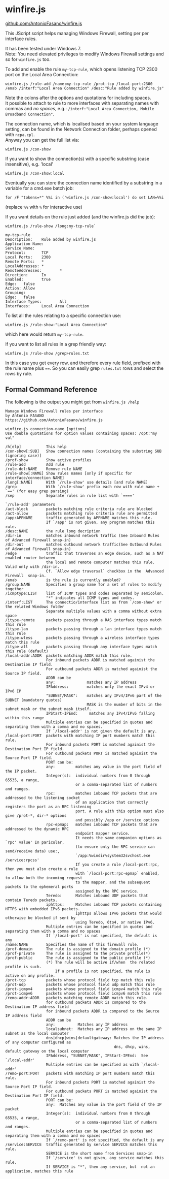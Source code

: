 winfire.js
==========

[github.com/AntonioFasano/winfire.js](https://github.com/AntonioFasano/winfire.js)

This JScript script helps managing Windows Firewall, setting per per interface rules. 

It has been tested under Windows 7.  
Note: You need  elevated privileges to modify Windows Firewall settings and so for `winfire.js` too.


To add and enable the  rule `my-tcp-rule`, which opens listening TCP 2300 port on the Local Area Connection:


    winfire.js /rule-add /name:my-tcp-rule /prot-tcp /local-port:2300 /enab /interf:"Local Area Connection" /desc:"Rule added by winfire.js"

Note the colons after the options and quotations for including spaces.   
It possible to attach to rule to more interfaces with separating names with commas and *no spaces*, e.g.: `/interf:"Local Area Connection, Mobile Broadband Connection"`.


The connection name, which is localised based on your system language setting, can be found in the Network Connection folder, perhaps opened with `ncpa.cpl`.  
Anyway you can get the full list  via:

    winfire.js /con-show

If you want to show the connection(s) with a specific substring (case insensitive), e.g. 'local'

    winfire.js /con-show:local

Eventually you can store the connection name identified by a substring in a variable for a cmd.exe batch job:

    for /F "tokens=*" %%i in ('winfire.js /con-show:local') do set LAN=%%i

(replace  `%%` with `%` for interactive use)


If you want details on the rule just added (and the winfire.js did the job):

    winfire.js /rule-show /long:my-tcp-rule`

    my-tcp-rule                                 
    Description:    Rule added by winfire.js    
    Application Name:                           
    Service Name:                               
    Protocol:       TCP                         
    Local Ports:    2300                        
    Remote Ports:   *                           
    LocalAddresses: *                           
    RemoteAddresses:        *                   
    Direction:      In                          
    Enabled:        true                        
    Edge:   false                               
    Action: Allow                               
    Grouping:                                   
    Edge:   false                               
    Interface Types:        All                 
    Interfaces:     Local Area Connection 


To list all the rules relating to a specific connection use:

    winfire.js /rule-show:"Local Area Connection"

which here would return `my-tcp-rule`. 


If you want to list all rules in a grep friendly way:


    winfire.js /rule-show /grep>rules.txt

In this case you get every row, and therefore every rule field, prefixed with the rule name plus `==`.
So you can easily grep `rules.txt` rows and select the rows by rule.

Formal Command Reference
------------------------

The following is the output you might get from   `winfire.js /help`   


    Manage Windows Firewall rules per interface   
    by Antonio FASANO   
    https://github.com/AntonioFasano/winfire.js   
    
    winfire.js connection-name [options]
    Use double quotations for option values containing spaces: /opt:"my val"
    
    /h[elp]           This help
    /con-show[:SUB]   Show connection names [containing the substring SUB (ignoring case)]
    /prof-show        Show active profiles
    /rule-add         Add rule            
    /rule-del:NAME    Remove rule NAME
    /rule-show[:NAME] Show rules names [only if specific for interface/connection NAME]
    /long[:NAME]      With `/rule-show' use details [and rule NAME]
    /grep             With `/rule-show' prefix each row with rule name + `==' (for easy grep parsing)
    /sep              Separate rules in rule list with `===='
    
    `/rule-add' parameters
    /act-block        packets matching rule criteria rule are blocked
    /act-allow        packets matching rule criteria rule are permitted
    /app:APPNAME      traffic generated by APPNAME matches this rule. 
                      If `/app' is not given, any program matches this rule.
    /desc:NAME        the rule long decription
    /dir-in           matches inbound network traffic (See Inbound Rules of Advanced Firewall snap-in)
    /dir-out          matches outbound network traffic(See Outbound Rules of Advanced Firewall snap-in)
    /edge             traffic that traverses an edge device, such as a NAT enabled router between
                      the local and remote computer matches this rule. Valid only with /dir-in.
                      Cf. `Allow edge traversal` checkbox in the  Advanced Firewall  snap-in.
    /enab             is the rule is currently enabled?
    /group:NAME       Specifies a group name for a set of rules to modify together 
    /icmptype:LIST    list of ICMP types and codes separated by semicolon.
                      "*" indicates all ICMP types and codes.
    /interf:LIST      The connectio/interface list as from `/con-show' or the related Windows folder
                      Separate multiple values with a comma without extra space
    /itype-remote     packets passing through a RAS interface types match this rule     
    /itype-lan        packets passing through a lan interface types match this rule     
    /itype-wless      packets passing through a wireless interface types match this rule 
    /itype-all        packets passing through any interface types match this rule (default)
    /local-addr:ADDR  packets matching ADDR match this rule.
                      For inbound packets ADDR is matched againist the Destination IP field.
                      For outbound packets ADDR is matched againist the Source IP field.
                      ADDR can be
                      any:              matches any IP address
                      IPAddress:        matches only the exact IPv4 or IPv6 IP
                      "SUBNET/MASK":    matches any IPv4/IPv6 part of the SUBNET (mandatory quotes)
                                        MASK is the number of bits in the subnet mask or the subnet mask itself.
                      IPStart-IPEnd:     matches any IPv4/IPv6 falling within this range
                      Multiple entries can be specified in quotes and separating them with a comma and no spaces.
                      If `/local-addr' is not given the default is any.
    /local-port:PORT  packets with matching IP port numbers match this rule.
                      For inbound packets PORT is matched againist the Destination Port IP field.
                      For outbound packets PORT is matched againist the Source Port IP field.
                      PORT can be:
                      any:         matches any value in the port field of the IP packet.
                      Integer(s):  individual numbers from 0 through 65535, a range,
                                   or a comma-separated list of numbers and ranges.
                      rpc:         matches inbound TCP packets that are addressed to the listening socket
                                   of an application that correctly registers the port as an RPC listening
                                   port. A rule with this option must also give /prot-*, dir-* options
                                   and possibly /app or /service options
                      rpc-epmap:   matches inbound TCP packets that are addressed to the dynamic RPC
                                   endpoint mapper service.
                                   It needs the same companion options as `rpc' value' In paricular,
                                   (to ensure only the RPC service can send/receive data) use:,
                                   `/app:%windir%system32svchost.exe /service:rpcss'
                                   If you create a rule /local-port:rpc, then you must also create a rule
                                   with `/local-port:rpc-epmap` enabled, to allow both the incoming request
                                   to the mapper, and the subsequent packets to the ephemeral ports
                                   assigned by the RPC service.
                      Teredo:      Matches inbound UDP packets that contain Teredo packets.
                      iphttps:     Matches inbound TCP packets containing HTTPS with embedded IPv6 packets.
                                   iphttps allows IPv6 packets that would otherwise be blocked if sent by
                                   using Teredo, 6to4, or native IPv6.
                      Multiple entries can be specified in quotes and separating them with a comma and no spaces
                      If `/local-port' is not specified, the default is any
    /name:NAME        Specifies the name of this firewall rule. 
    /prof-domain      The rule is assigned to the domain profile (*)
    /prof-private     The rule is assigned to the private profile(*)
    /prof-public      The rule is assigned to the public profile (*)
                      (*) The rule will be active if/when  the related  profile is such.
                          If a profile is not specified, the rule is active on any profile.
    /prot-tcp         packets whose protocol field tcp match this rule
    /prot-udp         packets whose protocol field udp match this rule
    /prot-icmpv4      packets whose protocol field icmpv4 match this rule
    /prot-icmpv6      packets whose protocol field icmpv6 match this rule
    /remo-addr:ADDR   packets matching remote ADDR match this rule.
                      for outbound packets ADDR is compared to the Destination IP address field
                      for inbound packets ADDR is compared to the Source IP address field
                      ADDR can be
                      any:          Matches any IP address
                      localsubnet:  Matches any IP address on the same IP subnet as the local computer
                      dns|dhcp|wins|defaultgateway: Matches the IP address of any computer configured as
                                                    dns, dhcp, wins, default gateway on the local computer
                      IPAddress, "SUBNET/MASK", IPStart-IPEnd:  See `/local-addr'
                      Multiple entries can be specified as with `/local-addr'
    /remo-port:PORT   packets with matching IP port numbers match this rule.
                      For inbound packets PORT is matched againist the Source Port IP field.
                      For outbound packets PORT is matched againist the Destination Port IP field.
                      PORT can be:
                      any:  Matches any value in the port field of the IP packet
                      Integer(s):  individual numbers from 0 through 65535, a range,
                                   or a comma-separated list of numbers and ranges.
                      Multiple entries can be specified in quotes and separating them with a comma and no spaces
                      If `/remo-port' is not specified, the default is any
    /service:SERVICE  traffic generated by service SERVICE matches this rule.
                      SERVICE is the short name from Services snap-in
                      If `/service' is not given, any service matches this rule.
                      If SERVICE is "*", then any service, but  not an application, matches this rule
    
